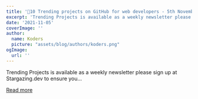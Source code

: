 ```yaml
---
title: '🚀10 Trending projects on GitHub for web developers - 5th November 2021'
excerpt: 'Trending Projects is available as a weekly newsletter please sign up at Stargazing.dev to ensure you...'
date: '2021-11-05'
coverImage: ''
author:
  name: Koders
  picture: "assets/blog/authors/koders.png"
ogImage:
  url: ''
---
```


Trending Projects is available as a weekly newsletter please sign up at Stargazing.dev to ensure you...

[Read more](https://dev.to/iainfreestone/10-trending-projects-on-github-for-web-developers-5th-november-2021-1aki)
